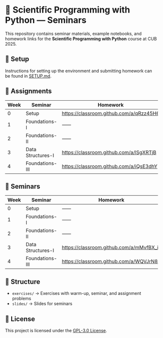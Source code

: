 # 🐍 Scientific Programming with Python — Seminars  

This repository contains seminar materials, example notebooks, and homework links for the **Scientific Programming with Python** course at CUB 2025.  

## 📖 Setup
Instructions for setting up the environment and submitting homework can be found in [SETUP.md](SETUP.md).

## 📅 Assignments
| Week | Seminar | Homework | Deadline |
|------|---------|----------|----------|
| 0    | Setup | https://classroom.github.com/a/qRzz45H6 | ⸺ |
| 1    | Foundations-I | ⸺ | ⸺ |
| 2    | Foundations-II | ⸺ | ⸺ |
| 3    | Data Structures-I | https://classroom.github.com/a/lSgXRTjB | September 23, 15:30 |
| 4    | Foundations-III | https://classroom.github.com/a/iQsE3dhY | September 30, 15:30 |

## 📅 Seminars
| Week | Seminar | Homework | Deadline |
|------|---------|----------|----------|
| 0    | Setup | ⸺ | ⸺ |
| 1    | Foundations-I | ⸺ | ⸺ |
| 2    | Foundations-II | ⸺ | ⸺ |
| 3    | Data Structures-I | https://classroom.github.com/a/mMvfBX_i | September 17, 23:59 |
| 4    | Foundations-III | https://classroom.github.com/a/WQVJrN88 | September 24, 23:59 |

## 📂 Structure
- `exercises/` → Exercises with warm-up, seminar, and assignment problems
- `slides/` → Slides for seminars

## 📜 License
This project is licensed under the [GPL-3.0 License](LICENSE).

